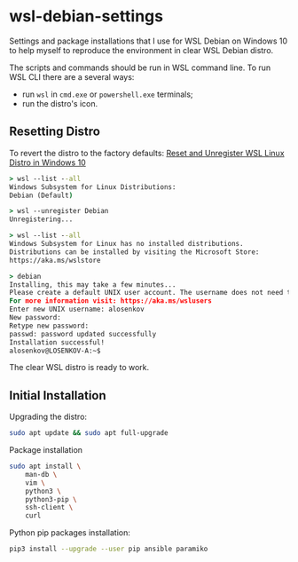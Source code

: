 # wsl-debian-settings

Settings and package installations that I use for WSL Debian on Windows 10 to help myself to reproduce the environment in clear WSL Debian distro.

The scripts and commands should be run in WSL command line. To run WSL CLI there are a several ways:

- run `wsl` in `cmd.exe` or `powershell.exe` terminals;
- run the distro's icon.

## Resetting Distro

To revert the distro to the factory defaults: [Reset and Unregister WSL Linux Distro in Windows 10](https://winaero.com/blog/reset-unregister-wsl-linux-distro-windows-10/)

```bat
> wsl --list --all
Windows Subsystem for Linux Distributions:
Debian (Default)

> wsl --unregister Debian
Unregistering...

> wsl --list --all
Windows Subsystem for Linux has no installed distributions.
Distributions can be installed by visiting the Microsoft Store:
https://aka.ms/wslstore

> debian
Installing, this may take a few minutes...
Please create a default UNIX user account. The username does not need to match your Windows username.
For more information visit: https://aka.ms/wslusers
Enter new UNIX username: alosenkov
New password:
Retype new password:
passwd: password updated successfully
Installation successful!
alosenkov@LOSENKOV-A:~$ 
```

The clear WSL distro is ready to work.

## Initial Installation

Upgrading the distro:

```bash
sudo apt update && sudo apt full-upgrade
```

Package installation

```bash
sudo apt install \
    man-db \
    vim \
    python3 \
    python3-pip \
    ssh-client \
    curl
```

Python pip packages installation:

```bash
pip3 install --upgrade --user pip ansible paramiko
```
